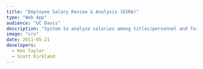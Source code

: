 ```yaml
---
title: "Employee Salary Review & Analysis (ESRA)"
type: "Web App"
audience: "UC Davis"
description: "System to analyze salaries among titles/personnel and formulate/propose salary adjustments due to equity considerations or reclassification. It pulls together information from a variety of sources and provides personnel analysts with a single-source portal to be able to view employee salary and title."
image: "cru"
date: 2011-05-21
developers:
  - Ken Taylor
  - Scott Kirkland
---
```

